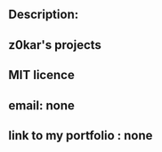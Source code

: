 ﻿## Description:

## z0kar's projects

## MIT licence

## email: none

## link to my portfolio : none
